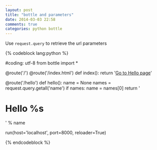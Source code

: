 ```yaml
---
layout: post
title: "bottle and parameters"
date: 2014-03-03 22:58
comments: true
categories: python bottle 
---
```


Use   `request.query` to retrieve the url parameters

{% codeblock lang:python %}

#coding: utf-8
from bottle import *
 
@route('/')
@route('/index.html')
def index():
    return '<a href="/hello">Go to Hello page</a>'

@route('/hello')
def hello():
    name = None
    names = request.query.getall('name')
    if names:
        name = names[0]
    return '<h1>Hello %s</h1>' % name

run(host='localhost', port=8000, reloader=True)

{% endcodeblock %}
